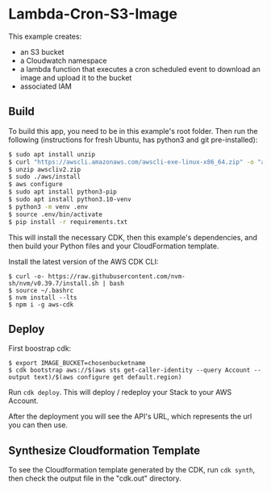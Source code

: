 # Lambda-Cron-S3-Image

This example creates:
- an S3 bucket
- a Cloudwatch namespace
- a lambda function that executes a cron scheduled event to download an image and upload it to the bucket
- associated IAM

## Build

To build this app, you need to be in this example's root folder. Then run the following (instructions for fresh Ubuntu, has python3 and git pre-installed):

```bash
$ sudo apt install unzip
$ curl "https://awscli.amazonaws.com/awscli-exe-linux-x86_64.zip" -o "awscliv2.zip"
$ unzip awscliv2.zip
$ sudo ./aws/install
$ aws configure
$ sudo apt install python3-pip
$ sudo apt install python3.10-venv
$ python3 -m venv .env
$ source .env/bin/activate
$ pip install -r requirements.txt
```

This will install the necessary CDK, then this example's dependencies, and then build your Python files and your CloudFormation template.

Install the latest version of the AWS CDK CLI:

```shell
$ curl -o- https://raw.githubusercontent.com/nvm-sh/nvm/v0.39.7/install.sh | bash
$ source ~/.bashrc
$ nvm install --lts
$ npm i -g aws-cdk
```

## Deploy

First boostrap cdk:
```shell
$ export IMAGE_BUCKET=chosenbucketname
$ cdk bootstrap aws://$(aws sts get-caller-identity --query Account --output text)/$(aws configure get default.region)
```

Run `cdk deploy`. This will deploy / redeploy your Stack to your AWS Account.

After the deployment you will see the API's URL, which represents the url you can then use.

## Synthesize Cloudformation Template

To see the Cloudformation template generated by the CDK, run `cdk synth`, then check the output file in the "cdk.out" directory.